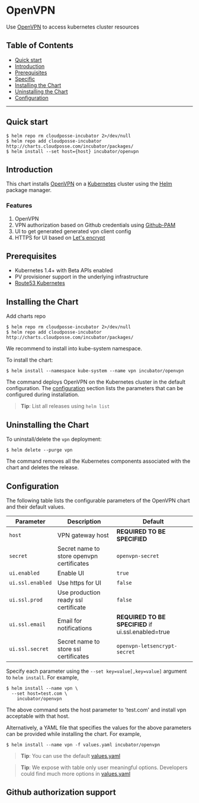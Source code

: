 # OpenVPN

Use [OpenVPN](https://openvpn.net) to access kubernetes cluster resources

## Table of Contents

<!-- START doctoc generated TOC please keep comment here to allow auto update -->
<!-- DON'T EDIT THIS SECTION, INSTEAD RE-RUN doctoc TO UPDATE -->


- [Quick start](#quick-start)
- [Introduction](#introduction)
- [Prerequisites](#prerequisites)
- [Specific](#specific)
- [Installing the Chart](#installing-the-chart)
- [Uninstalling the Chart](#uninstalling-the-chart)
- [Configuration](#configuration)

<!-- END doctoc generated TOC please keep comment here to allow auto update -->

----

## Quick start

```console
$ helm repo rm cloudposse-incubator 2>/dev/null
$ helm repo add cloudposse-incubator http://charts.cloudposse.com/incubator/packages/
$ helm install --set host={host} incubator/openvpn
```

## Introduction

This chart installs [OpenVPN](https://openvpn.net) on a [Kubernetes](http://kubernetes.io) cluster using the [Helm](https://helm.sh) package manager.

### Features

 1) OpenVPN
 2) VPN authorization based on Github credentials using [Github-PAM](https://github.com/cloudposse/github-pam)
 3) UI to get generated generated vpn client config
 4) HTTPS for UI based on [Let's encrypt](https://letsencrypt.org/)

## Prerequisites

- Kubernetes 1.4+ with Beta APIs enabled
- PV provisioner support in the underlying infrastructure
- [Route53 Kubernetes](https://github.com/cloudposse/charts/tree/master/incubator/library/route53-kubernetes)


## Installing the Chart

Add charts repo

```console
$ helm repo rm cloudposse-incubator 2>/dev/null
$ helm repo add cloudposse-incubator http://charts.cloudposse.com/incubator/packages/
```

We recommend to install into kube-system namespace.

To install the chart:

```console
$ helm install --namespace kube-system --name vpn incubator/openvpn
```

The command deploys OpenVPN on the Kubernetes cluster in the default configuration.
The [configuration](#configuration) section lists the parameters that can be configured during installation.

> **Tip**: List all releases using `helm list`

## Uninstalling the Chart

To uninstall/delete the `vpn` deployment:

```console
$ helm delete --purge vpn
```

The command removes all the Kubernetes components associated with the chart and deletes the release.

## Configuration

The following table lists the configurable parameters of the OpenVPN chart and their default values.

 Parameter         | Description                                 | Default                                             |
 ------------------| ------------------------------------------- | --------------------------------------------------- |
 `host`            | VPN gateway host                            | **REQUIRED TO BE SPECIFIED**                        |
 `secret`          | Secret name to store openvpn certificates   | `openvpn-secret`                                    |
 `ui.enabled`      | Enable UI                                   | `true`                                              |
 `ui.ssl.enabled`  | Use https for UI                            | `false`                                             |
 `ui.ssl.prod`     | Use production ready ssl certificate        | `false`                                             |
 `ui.ssl.email`    | Email for notifications                     | **REQUIRED TO BE SPECIFIED** if ui.ssl.enabled=true |
 `ui.ssl.secret`   | Secret name to store ssl certificates       | `openvpn-letsencrypt-secret`                        |


Specify each parameter using the `--set key=value[,key=value]` argument to `helm install`. For example,

```console
$ helm install --name vpn \
  --set host=test.com \
    incubator/openvpn
```

The above command sets the host parameter to 'test.com' and install vpn acceptable with that host.

Alternatively, a YAML file that specifies the values for the above parameters can be provided while installing the chart. For example,

```console
$ helm install --name vpn -f values.yaml incubator/openvpn
```

> **Tip**: You can use the default [values.yaml](values.yaml)

> **Tip**: We expose with table only user meaningful options. Developers could find much more options in [values.yaml](values.yaml)

## Github authorization support

